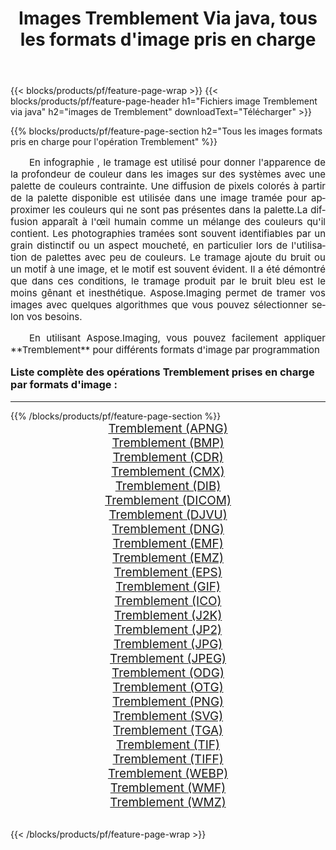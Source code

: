﻿---
title: Images Tremblement Via java, tous les formats d'image pris en charge 
weight: 3920
url: /fr/java/dither/ 
lang: fr
langdirlevel: 2
locales: zh-hans,ja,it,ru,de,es,fr,nl,id,lt,pl,pt,vi,tr,ko,zh-hant,ar,hi,th,sv,cs,uk,he
description: En utilisant Aspose.Imaging, vous pouvez facilement Tremblement images Via java
---

{{< blocks/products/pf/feature-page-wrap >}}
{{< blocks/products/pf/feature-page-header h1="Fichiers image Tremblement via java" h2="images de Tremblement" downloadText="Télécharger" >}}


{{% blocks/products/pf/feature-page-section  h2="Tous les images formats pris en charge pour l'opération Tremblement" %}}
<p align="justify" style="text-indent:2em;font-size:15px;">
En infographie , le tramage est utilisé pour donner l'apparence de la profondeur de couleur dans les images sur des systèmes avec une palette de couleurs contrainte. Une diffusion de pixels colorés à partir de la palette disponible est utilisée dans une image tramée pour approximer les couleurs qui ne sont pas présentes dans la palette.La diffusion apparaît à l'œil humain comme un mélange des couleurs qu'il contient. Les photographies tramées sont souvent identifiables par un grain distinctif ou un aspect moucheté, en particulier lors de l'utilisation de palettes avec peu de couleurs. Le tramage ajoute du bruit ou un motif à une image, et le motif est souvent évident. Il a été démontré que dans ces conditions, le tramage produit par le bruit bleu est le moins gênant et inesthétique. Aspose.Imaging permet de tramer vos images avec quelques algorithmes que vous pouvez sélectionner selon vos besoins.
</p>
<p align="justify" style="text-indent:2em;font-size:15px;">
En utilisant Aspose.Imaging, vous pouvez facilement appliquer **Tremblement** pour différents formats d'image par programmation
</p>
<h3 style="margin-top:16px;">
Liste complète des opérations Tremblement prises en charge par formats d'image :
</h3>
<hr/>
{{% /blocks/products/pf/feature-page-section %}}
<div class="container-fluid productfamilypage bg-gray">
    <div class="convertypes bg-gray agp-content section">
        <div class="container">
		<div class="row other-converters" style="gap: 10px;font-size: 19px;text-align:center;">
		    <div class='col-md-3 other-converter remove-lp remove-rp'><a href="/imaging/fr/java/dither/apng/" style="padding:15px;">Tremblement (APNG)</a></div><div class='col-md-3 other-converter remove-lp remove-rp'><a href="/imaging/fr/java/dither/bmp/" style="padding:15px;">Tremblement (BMP)</a></div><div class='col-md-3 other-converter remove-lp remove-rp'><a href="/imaging/fr/java/dither/cdr/" style="padding:15px;">Tremblement (CDR)</a></div><div class='col-md-3 other-converter remove-lp remove-rp'><a href="/imaging/fr/java/dither/cmx/" style="padding:15px;">Tremblement (CMX)</a></div><div class='col-md-3 other-converter remove-lp remove-rp'><a href="/imaging/fr/java/dither/dib/" style="padding:15px;">Tremblement (DIB)</a></div><div class='col-md-3 other-converter remove-lp remove-rp'><a href="/imaging/fr/java/dither/dicom/" style="padding:15px;">Tremblement (DICOM)</a></div><div class='col-md-3 other-converter remove-lp remove-rp'><a href="/imaging/fr/java/dither/djvu/" style="padding:15px;">Tremblement (DJVU)</a></div><div class='col-md-3 other-converter remove-lp remove-rp'><a href="/imaging/fr/java/dither/dng/" style="padding:15px;">Tremblement (DNG)</a></div><div class='col-md-3 other-converter remove-lp remove-rp'><a href="/imaging/fr/java/dither/emf/" style="padding:15px;">Tremblement (EMF)</a></div><div class='col-md-3 other-converter remove-lp remove-rp'><a href="/imaging/fr/java/dither/emz/" style="padding:15px;">Tremblement (EMZ)</a></div><div class='col-md-3 other-converter remove-lp remove-rp'><a href="/imaging/fr/java/dither/eps/" style="padding:15px;">Tremblement (EPS)</a></div><div class='col-md-3 other-converter remove-lp remove-rp'><a href="/imaging/fr/java/dither/gif/" style="padding:15px;">Tremblement (GIF)</a></div><div class='col-md-3 other-converter remove-lp remove-rp'><a href="/imaging/fr/java/dither/ico/" style="padding:15px;">Tremblement (ICO)</a></div><div class='col-md-3 other-converter remove-lp remove-rp'><a href="/imaging/fr/java/dither/j2k/" style="padding:15px;">Tremblement (J2K)</a></div><div class='col-md-3 other-converter remove-lp remove-rp'><a href="/imaging/fr/java/dither/jp2/" style="padding:15px;">Tremblement (JP2)</a></div><div class='col-md-3 other-converter remove-lp remove-rp'><a href="/imaging/fr/java/dither/jpg/" style="padding:15px;">Tremblement (JPG)</a></div><div class='col-md-3 other-converter remove-lp remove-rp'><a href="/imaging/fr/java/dither/jpeg/" style="padding:15px;">Tremblement (JPEG)</a></div><div class='col-md-3 other-converter remove-lp remove-rp'><a href="/imaging/fr/java/dither/odg/" style="padding:15px;">Tremblement (ODG)</a></div><div class='col-md-3 other-converter remove-lp remove-rp'><a href="/imaging/fr/java/dither/otg/" style="padding:15px;">Tremblement (OTG)</a></div><div class='col-md-3 other-converter remove-lp remove-rp'><a href="/imaging/fr/java/dither/png/" style="padding:15px;">Tremblement (PNG)</a></div><div class='col-md-3 other-converter remove-lp remove-rp'><a href="/imaging/fr/java/dither/svg/" style="padding:15px;">Tremblement (SVG)</a></div><div class='col-md-3 other-converter remove-lp remove-rp'><a href="/imaging/fr/java/dither/tga/" style="padding:15px;">Tremblement (TGA)</a></div><div class='col-md-3 other-converter remove-lp remove-rp'><a href="/imaging/fr/java/dither/tif/" style="padding:15px;">Tremblement (TIF)</a></div><div class='col-md-3 other-converter remove-lp remove-rp'><a href="/imaging/fr/java/dither/tiff/" style="padding:15px;">Tremblement (TIFF)</a></div><div class='col-md-3 other-converter remove-lp remove-rp'><a href="/imaging/fr/java/dither/webp/" style="padding:15px;">Tremblement (WEBP)</a></div><div class='col-md-3 other-converter remove-lp remove-rp'><a href="/imaging/fr/java/dither/wmf/" style="padding:15px;">Tremblement (WMF)</a></div><div class='col-md-3 other-converter remove-lp remove-rp'><a href="/imaging/fr/java/dither/wmz/" style="padding:15px;">Tremblement (WMZ)</a></div>
                </div>
        </div>
    </div>
</div>
<br/>

{{< /blocks/products/pf/feature-page-wrap >}}
